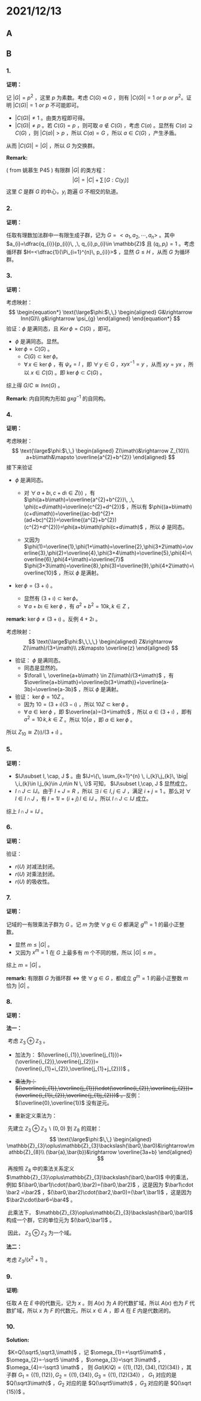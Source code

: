 # 2021/12/13

## A



## B

### 1.

**证明：**

记 $|G|=p^{2}$ ，这里 $p$ 为素数。考虑 $C(G)\triangleleft G$ ，则有 $|C(G)|=1\, \, or\, \, p\,\, or \,\,p^{2}$。证明 $|C(G)|=1\,\,or\,\,p$ 不可能即可。

* $|C(G)|\neq 1$ 。由类方程即可得。
* $|C(G)|\neq p$ 。若 $C(G)=p$ ，则可取 $a\not\in C(G)$ ，考虑 $C(a)$ 。显然有 $C(a)\supsetneq C(G)$ ，则 $|C(a)|>p$ ，所以 $C(a)=G$ ，所以 $a\in C(G)$ ，产生矛盾。

从而 $|C(G)|=|G|$ ，所以 $G$ 为交换群。

**Remark:** 

( from 姚慕生 P45 ) 有限群 $|G|$ 的类方程：
$$
|G|=|C|+\sum\, [G:C(y_{i})]
$$
这里 $C$ 是群 $G$ 的中心，$y_{i}$ 跑遍 $G$ 不相交的轨道。



### 2.

**证明：**

任取有理数加法群中一有限生成子群，记为 $G=<a_{1},a_{2},\cdots,a_{n}>$ 。其中 $a_{i}=\dfrac{q_{i}}{p_{i}}\, ,\, q_{i},p_{i}\in \mathbb{Z}$ 且 $(q_{i},p_{i})=1$ 。考虑循环群 $H=<\dfrac{1}{\Pi_{i=1}^{n}\, p_{i}}>$ ，显然 $G\leq H$ ，从而 $G$ 为循环群。



### 3.

**证明：**

考虑映射：
$$
\begin{equation*}
\text{\large$\phi:$\,\,}
\begin{aligned}
G&\rightarrow Inn(G)\\
g&\rightarrow \psi_{g}
\end{aligned}
\end{equation*}
$$
验证：$\phi$ 是满同态，且 $Ker\, \phi=C(G)$ ，即可。 

* $\phi$ 是满同态。显然。
* $\ker\phi=C(G)$ 。
  * $C(G)\subset \ker\phi$。
  * $\forall\, x\in \ker\phi$ ，有 $\psi_{x}=I$ ，即 $\forall \, y\in G$ ，$xyx^{-1}=y$ ，从而 $xy=yx$ ，所以 $x\in C(G)$ 。即 $\ker\phi\subset C(G)$ 。

综上得 $G/C\cong Inn(G)$ 。

**Remark:** 内自同构为形如 $gxg^{-1}$ 的自同构。

 

### 4.

**证明：**

考虑映射：
$$
\text{\large$\phi:$\,\,}
\begin{aligned}
Z(\imath)&\rightarrow Z_{10}\\
a+b\imath&\mapsto \overline{a^{2}+b^{2}}
\end{aligned}
$$
接下来验证

* $\phi$ 是满同态。

  * 对 $\forall \, a+b\imath,c+d\imath\in Z(\imath)$ ，有 $\phi(a+b\imath)=\overline{a^{2}+b^{2}}\, ,\, \phi(c+d\imath)=\overline{c^{2}+d^{2}}$ ，所以有 $\phi((a+b\imath)(c+d\imath))=\overline{(ac-bd)^{2}+(ad+bc)^{2}}=\overline{(a^{2}+b^{2})(c^{2}+d^{2})}=\phi(a+b\imath)\phi(c+d\imath)$ ，所以 $\phi$ 是同态。

  * 又因为 $\phi(1)=\overline{1},\phi(1+\imath)=\overline{2},\phi(3+2\imath)=\overline{3},\phi(2)=\overline{4},\phi(3+4\imath)=\overline{5},\phi(4)=\overline{6},\phi(4+\imath)=\overline{7}$ $\phi(3+3\imath)=\overline{8},\phi(3)=\overline{9},\phi(4+2\imath)=\overline{10}$ ，所以 $\phi$ 是满射。

* $\ker\phi=(3+\imath)$ 。

  * 显然有 $(3+\imath)\subset \ker\phi$。 
  * $\forall \, a+b\imath \in \ker\phi$ ，有 $a^{2}+b^{2}=10k,\, k\in Z$ ，

**remark:**  $\ker \phi\neq(3+\imath)$ 。反例 $4+2\imath$ 。

考虑映射：
$$
\text{\large$\phi:$\,\,\,\,}
\begin{aligned}
Z&\rightarrow Z(\imath)/(3+\imath)\\
z&\mapsto \overline{z}
\end{aligned}
$$

* 验证： $\phi$ 是满同态。
  * 同态是显然的。
  * $\forall \, \overline{a+b\imath} \in Z(\imath)/(3+\imath)$ ，有 $\overline{a+b\imath}=\overline{b(3+\imath)}+\overline{a-3b}=\overline{a-3b}$ ，所以 $\phi$ 是满射。
* 验证： $\ker\phi=10Z$ 。
  * 因为 $10=(3+\imath)(3-\imath)$ ，所以 $10Z\subset\ker\phi$ 。
  * $\forall \, a\in\ker\phi$ ，即 $\overline{a}=(3+\imath)$ ，所以 $a\in (3+\imath)$ ，即有 $a^{2}=10\,k,\,k\in Z$ 。所以 $10\big| a$ ，即 $a\in \ker\phi$ 。

所以 $Z_{10}\cong Z(\imath)/(3+\imath)$ 。 



### 5.

**证明：** 

* $IJ\subset I\, \cap\, J $ 。由 $IJ=\{\, \sum_{k=1}^{n} \, i_{k}\,j_{k}\, \big| \,i_{k}\in I,j_{k}\in J,n\in N \, \}$ 可知， $IJ\subset I\,\cap\, J $ 显然成立。
* $I\,\cap\,J\subset IJ$。由于 $I+J=R$ ，所以 $\exists \, i\in I,j\in J$ ，满足 $i+j=1$ 。那么对 $\forall \, l\in I\,\cap\, J$ ，有 $l=1l=(i+j)\,l\in IJ$ 。所以 $I\,\cap\,J\subset IJ$ 成立。

综上 $I\,\cap\,J= IJ$ 。



### 6.

**证明：**

验证：

* $r(U)$ 对减法封闭。
* $r(U)$ 对乘法封闭。
* $r(U)$ 的吸收性。



### 7.

**证明：**

记域的一有限乘法子群为 $G$ 。记 $m$ 为使 $\forall \, g\in G$ 都满足 $g^{m}=1$ 的最小正整数。

* 显然 $m\leq |G|$ 。
* 又因为 $x^{m}=1$ 在 $G$ 上最多有 $m$ 个不同的根，所以 $|G|\leq m$ 。

综上 $m=|G|$ 。

**remark:** 有限群 $G$ 为循环群 $\Leftrightarrow$ 使 $\forall \, g\in G$ ，都成立 $g^{m}=1$ 的最小正整数 $m$ 恰为 $|G|$ 。



### 8.

**证明：**

**法一：**

​		考虑 $\mathbb{Z}_{3}\oplus\mathbb{Z}_{3}$ 。

* 加法为： $(\overline{i_{1}},\overline{j_{1}})+(\overline{i_{2}},\overline{j_{2}})=(\overline{i_{1}+i_{2}},\overline{j_{1}+j_{2}})$ 。

* ~~乘法为： $(\overline{i_{1}},\overline{j_{1}})\cdot(\overline{i_{2}},\overline{j_{2}})=(\overline{i_{1}i_{2}},\overline{j_{1}j_{2}})$ 。~~反例： $(\overline{0},\overline{1})$ 没有逆元。

* 重新定义乘法为： 

​		先建立 $\mathbb{Z}_{3}\oplus\mathbb{Z}_{3}\backslash(0,0)$ 到 $\mathbb{Z}_{8}$ 的双射：
$$
\text{\large$\phi:$\,\,}
\begin{aligned}
\mathbb{Z}_{3}\oplus\mathbb{Z}_{3}\backslash(\bar0,\bar0)&\rightarrow\mathbb{Z}_{8}\\
(\bar{a},\bar{b})&\rightarrow \overline{3a+b}
\end{aligned}
$$
​		再按照 $\mathbb{Z}_{8}$ 中的乘法关系定义 $\mathbb{Z}_{3}\oplus\mathbb{Z}_{3}\backslash(\bar0,\bar0)$ 中的乘法，例如 $(\bar0,\bar1)\cdot(\bar0,\bar2)=(\bar0,\bar2)$ ，这是因为 $\bar1\cdot \bar2 =\bar2$ ，$(\bar0,\bar2)\cdot(\bar2,\bar0)=(\bar1,\bar1)$ ，这是因为 $\bar2\cdot\bar6=\bar4$ 。

​		此乘法下， $\mathbb{Z}_{3}\oplus\mathbb{Z}_{3}\backslash(\bar0,\bar0)$ 构成一个群，它的单位元为 $(\bar0,\bar1)$ 。

​		因此， $\mathbb{Z}_{3}\oplus\mathbb{Z}_{3}$ 为一个域。

**法二：**

考虑 $\mathbb{Z}_{3}/(x^{2}+1)$ 。

### 9.

**证明:**

任取 $A$ 在 $E$ 中的代数元，记为 $x$ 。则 $A(x)$ 为 $A$ 的代数扩域，所以 $A(x)$ 也为 $F$ 代数扩域，所以 $x$ 为 $F$ 的代数元，所以 $x\in A$ ，即 $A$ 在 $E$ 内是代数闭的。

### 10.

**Solution:**

​	 $K=Q(\sqrt5,\sqrt3,\imath)$ ，记 $\omega_{1}=+\sqrt5\imath$ ，$\omega_{2}=-\sqrt5 \imath$ ，$\omega_{3}=\sqrt 3\imath$ ，$\omega_{4}=-\sqrt3 \imath$ ， 则 $Gal(K/Q)=\{(1),(12),(34),(12)(34)\}$ ，其子群 $G_{1}=\{(1),(12)\},G_{2}=\{(1),(34)\},G_{3}=\{(1),(12)(34)\}$ ， $G_{1}$ 对应的是 $Q(\sqrt3\imath)$ ，$G_{2}$ 对应的是 $Q(\sqrt5\imath)$ ，$G_{3}$ 对应的是 $Q(\sqrt {15})$ 。




